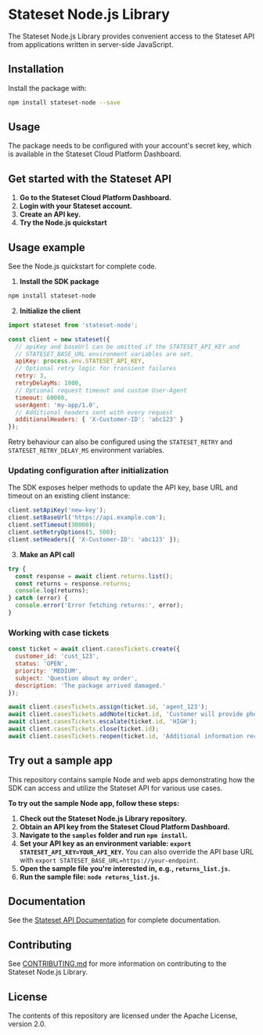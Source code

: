 # Stateset Node.js Library

The Stateset Node.js Library provides convenient access to the Stateset API from applications written in server-side JavaScript.

## Installation

Install the package with:

```bash
npm install stateset-node --save
```

## Usage

The package needs to be configured with your account's secret key, which is available in the Stateset Cloud Platform Dashboard.

## Get started with the Stateset API

1. **Go to the Stateset Cloud Platform Dashboard.**
2. **Login with your Stateset account.**
3. **Create an API key.**
4. **Try the Node.js quickstart**

## Usage example

See the Node.js quickstart for complete code.

1. **Install the SDK package**

```bash
npm install stateset-node
```

2. **Initialize the client**

```javascript
import stateset from 'stateset-node';

const client = new stateset({
  // apiKey and baseUrl can be omitted if the STATESET_API_KEY and
  // STATESET_BASE_URL environment variables are set.
  apiKey: process.env.STATESET_API_KEY,
  // Optional retry logic for transient failures
  retry: 3,
  retryDelayMs: 1000,
  // Optional request timeout and custom User-Agent
  timeout: 60000,
  userAgent: 'my-app/1.0',
  // Additional headers sent with every request
  additionalHeaders: { 'X-Customer-ID': 'abc123' }
});
```

Retry behaviour can also be configured using the `STATESET_RETRY` and
`STATESET_RETRY_DELAY_MS` environment variables.

### Updating configuration after initialization

The SDK exposes helper methods to update the API key, base URL and timeout on an existing client instance:

```javascript
client.setApiKey('new-key');
client.setBaseUrl('https://api.example.com');
client.setTimeout(30000);
client.setRetryOptions(5, 500);
client.setHeaders({ 'X-Customer-ID': 'abc123' });
```

3. **Make an API call**

```javascript
try {
  const response = await client.returns.list();
  const returns = response.returns;
  console.log(returns);
} catch (error) {
  console.error('Error fetching returns:', error);
}
```

### Working with case tickets

```javascript
const ticket = await client.casesTickets.create({
  customer_id: 'cust_123',
  status: 'OPEN',
  priority: 'MEDIUM',
  subject: 'Question about my order',
  description: 'The package arrived damaged.'
});

await client.casesTickets.assign(ticket.id, 'agent_123');
await client.casesTickets.addNote(ticket.id, 'Customer will provide photos.');
await client.casesTickets.escalate(ticket.id, 'HIGH');
await client.casesTickets.close(ticket.id);
await client.casesTickets.reopen(ticket.id, 'Additional information received.');
```

## Try out a sample app

This repository contains sample Node and web apps demonstrating how the SDK can access and utilize the Stateset API for various use cases.

**To try out the sample Node app, follow these steps:**

1. **Check out the Stateset Node.js Library repository.**
2. **Obtain an API key from the Stateset Cloud Platform Dashboard.**
3. **Navigate to the `samples` folder and run `npm install`.**
4. **Set your API key as an environment variable: `export STATESET_API_KEY=YOUR_API_KEY`.**
   You can also override the API base URL with `export STATESET_BASE_URL=https://your-endpoint`.
5. **Open the sample file you're interested in, e.g., `returns_list.js`.**
6. **Run the sample file: `node returns_list.js`.**

## Documentation

See the [Stateset API Documentation](https://docs.stateset.io) for complete documentation.

## Contributing

See [CONTRIBUTING.md](https://github.com/stateset/stateset-node/blob/main/CONTRIBUTING.md) for more information on contributing to the Stateset Node.js Library.

## License

The contents of this repository are licensed under the Apache License, version 2.0.